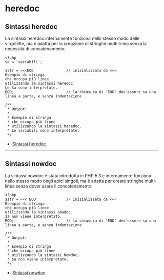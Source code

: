# heredoc

## Sintassi heredoc

La sintassi heredoc internamente funziona nello stesso modo delle virgolette, ma è adatta per la creazione di stringhe multi-linea senza la necessità di concatenamento.

    <?php
    $a = 'variabili';
    
    $str = <<<EOD               // inizializzata da <<<
    Esempio di stringa
    che occupa più linee
    utilizzando la sintassi heredoc.
    Le $a sono interpretate.
    EOD;                        // la chiusura di 'EOD' dev'essere su una linea a parte, e senza indentazione
    
    /**
     * Output:
     *
     * Esempio di stringa
     * che occupa più linee
     * utilizzando la sintassi heredoc.
     * Le variabili sono interpretate.
     */

*   [Sintassi heredoc](http://php.net/language.types.string#language.types.string.syntax.heredoc)

---

## Sintassi nowdoc

La sintassi nowdoc è stata introdotta in PHP 5.3 e internamente funziona nello stesso modo degli apici singoli, ma è adatta per creare stringhe multi-linea senza dover usare il concatenamento.

    <?php
    $str = <<<'EOD'             // inizializzata da <<<
    Esempio di stringa
    che occupa più linee
    utilizzando la sintassi nowdoc.
    $a non viene interpretato.
    EOD;                        // la chiusura di 'EOD' dev'essere su una linea a parte, e senza indentazione
    
    /**
     * Output:
     *
     * Esempio di stringa
     * che occupa più linee
     * utilizzando la sintassi Nowdoc.
     * $a non viene interpretato.
     */

*   [Sintassi nowdoc](http://php.net/language.types.string#language.types.string.syntax.nowdoc)
